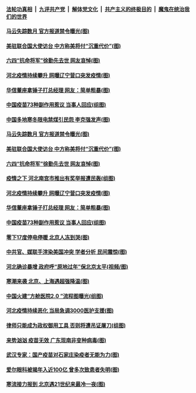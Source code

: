 ####  [法轮功真相](../../../../basic/blob/master/README.md?t=01091702) &nbsp;|&nbsp; [九评共产党](../../../../9ping.md/blob/master/README.md?t=01091702) &nbsp;|&nbsp; [解体党文化](../../../../jtdwh.md/blob/master/README.md?t=01091702)  &nbsp;|&nbsp; [共产主义的终极目的](../../../../gczydzjmd.md/blob/master/README.md?t=01091702) &nbsp;|&nbsp; [魔鬼在统治我们的世界](../../../../mgztzwmdsj.md/blob/master/README.md?t=01091702) 

#### [马云失踪数月 官方报道禁令曝光(图)](../pages/p1/958523.md?t=01091702) 

#### [美驻联合国大使访台 中方称美将付“沉重代价”(图)](../pages/p1/958463.md?t=01091702) 

#### [六四“抗命将军”徐勤先去世 网友哀悼(图)](../pages/p1/958487.md?t=01091702) 

#### [河北疫情持续攀升 网曝辽宁营口突发疫情(图)](../pages/p1/958437.md?t=01091702) 

#### [华信董座拿锤子打总经理 网友：简单粗暴(图)](../pages/p1/958446.md?t=01091702) 

#### [中国疫苗73种副作用惹议 当事人回应(组图)](../pages/p1/958418.md?t=01091702) 

#### [中国多地寒冬限电禁煤引民怨 李克强发声(图)](../pages/p1/958528.md?t=01091702) 

#### [马云失踪数月 官方报道禁令曝光(图)](../pages/p1/958523.md?t=01091702) 

#### [美驻联合国大使访台 中方称美将付“沉重代价”(图)](../pages/p1/958463.md?t=01091702) 

#### [六四“抗命将军”徐勤先去世 网友哀悼(图)](../pages/p1/958487.md?t=01091702) 

#### [疫情之下 河北南宫市推出有奖举报遭民轰(组图)](../pages/p1/958472.md?t=01091702) 

#### [河北疫情持续攀升 网曝辽宁营口突发疫情(图)](../pages/p1/958437.md?t=01091702) 

#### [华信董座拿锤子打总经理 网友：简单粗暴(图)](../pages/p1/958446.md?t=01091702) 

#### [中国疫苗73种副作用惹议 当事人回应(组图)](../pages/p1/958418.md?t=01091702) 

#### [零下17度停电停暖 北京人冻到哭(图)](../pages/p1/958423.md?t=01091702) 

#### [中共官、媒联手渲染美国冲突 学者分析 民间震惊(图)](../pages/p1/958397.md?t=01091702) 

#### [河北确诊暴增 政府呼“原地过年”保北京太平(视频/图)](../pages/p1/958376.md?t=01091702) 

#### [寒潮来袭 北京、上海遇超强降温(图)](../pages/p1/958341.md?t=01091702) 

#### [中国火建“方舱医院2.0 ”流程图曝光(组图)](../pages/p1/958299.md?t=01091702) 

#### [河北疫情持续恶化 当局急调3000医护支援(图)](../pages/p1/958319.md?t=01091702) 

#### [律师只能成为政权御用工具 否则将遭吊证屠刀(组图)](../pages/p1/958325.md?t=01091702) 


#### [来势汹汹 疫苗无效 广东现南非变种病毒(图)](../pages/p1/958309.md?t=01091702) 

#### [武汉专家：国产疫苗对石家庄染疫者无能为力(图)](../pages/p1/958305.md?t=01091702) 

#### [爱尔眼科被揭年入近100亿 曾多次致患者失明(图)](../pages/p1/958247.md?t=01091702) 

#### [寒流接力报到 北京遇21世纪来最冷一夜(图)](../pages/p1/958280.md?t=01091702) 

